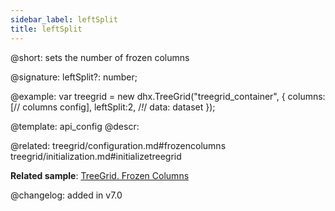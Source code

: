 ```yaml
---
sidebar_label: leftSplit
title: leftSplit
---          
```


@short: sets the number of frozen columns

@signature: leftSplit?: number;

@example: 
var treegrid = new dhx.TreeGrid("treegrid_container", {
	columns: [// columns config],
	leftSplit:2,  /*!*/
	data: dataset
});

@template:	api_config
@descr: 

@related: treegrid/configuration.md#frozencolumns
treegrid/initialization.md#initializetreegrid

**Related sample**: [TreeGrid. Frozen Columns](https://snippet.dhtmlx.com/46me58ze)

@changelog: added in v7.0